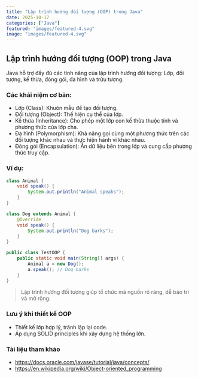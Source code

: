 ```yaml
---
title: "Lập trình hướng đối tượng (OOP) trong Java"
date: 2025-10-17
categories: ["Java"]
featured: "images/featured-4.svg"
image: "images/featured-4.svg"
---
```


## Lập trình hướng đối tượng (OOP) trong Java

Java hỗ trợ đầy đủ các tính năng của lập trình hướng đối tượng: Lớp, đối tượng, kế thừa, đóng gói, đa hình và trừu tượng.

### Các khái niệm cơ bản:
- Lớp (Class): Khuôn mẫu để tạo đối tượng.
- Đối tượng (Object): Thể hiện cụ thể của lớp.
- Kế thừa (Inheritance): Cho phép một lớp con kế thừa thuộc tính và phương thức của lớp cha.
- Đa hình (Polymorphism): Khả năng gọi cùng một phương thức trên các đối tượng khác nhau và thực hiện hành vi khác nhau.
- Đóng gói (Encapsulation): Ẩn dữ liệu bên trong lớp và cung cấp phương thức truy cập.

### Ví dụ:
```java
class Animal {
    void speak() {
        System.out.println("Animal speaks");
    }
}

class Dog extends Animal {
    @Override
    void speak() {
        System.out.println("Dog barks");
    }
}

public class TestOOP {
    public static void main(String[] args) {
        Animal a = new Dog();
        a.speak(); // Dog barks
    }
}
```

> Lập trình hướng đối tượng giúp tổ chức mã nguồn rõ ràng, dễ bảo trì và mở rộng.

### Lưu ý khi thiết kế OOP
- Thiết kế lớp hợp lý, tránh lặp lại code.
- Áp dụng SOLID principles khi xây dựng hệ thống lớn.

### Tài liệu tham khảo
- https://docs.oracle.com/javase/tutorial/java/concepts/
- https://en.wikipedia.org/wiki/Object-oriented_programming
